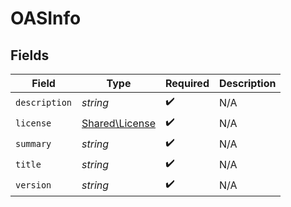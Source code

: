 # OASInfo


## Fields

| Field                                            | Type                                             | Required                                         | Description                                      |
| ------------------------------------------------ | ------------------------------------------------ | ------------------------------------------------ | ------------------------------------------------ |
| `description`                                    | *string*                                         | :heavy_check_mark:                               | N/A                                              |
| `license`                                        | [Shared\License](../../Models/Shared/License.md) | :heavy_check_mark:                               | N/A                                              |
| `summary`                                        | *string*                                         | :heavy_check_mark:                               | N/A                                              |
| `title`                                          | *string*                                         | :heavy_check_mark:                               | N/A                                              |
| `version`                                        | *string*                                         | :heavy_check_mark:                               | N/A                                              |